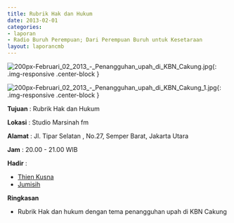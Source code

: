 ```yaml
---
title: Rubrik Hak dan Hukum 
date: 2013-02-01
categories:
- laporan
- Radio Buruh Perempuan; Dari Perempuan Buruh untuk Kesetaraan
layout: laporancmb
---
```



![200px-Februari_02_2013_-_Penangguhan_upah_di_KBN_Cakung.jpg](/uploads/200px-Februari_02_2013_-_Penangguhan_upah_di_KBN_Cakung.jpg){: .img-responsive .center-block }

![200px-Februari_02_2013_-_Penangguhan_upah_di_KBN_Cakung_1.jpg](/uploads/200px-Februari_02_2013_-_Penangguhan_upah_di_KBN_Cakung_1.jpg){: .img-responsive .center-block }


**Tujuan** : Rubrik Hak dan Hukum 

**Lokasi** : Studio Marsinah fm 

**Alamat** : Jl. Tipar Selatan , No.27, Semper Barat, Jakarta Utara 

**Jam** : 20.00 - 21.00 WIB 

**Hadir** :
* [Thien Kusna](http://wiki.ciptamedia.org/wiki/Thien_Kusna)
* [Jumisih](http://wiki.ciptamedia.org/wiki/Jumisih)

**Ringkasan**  
* Rubrik Hak dan hukum dengan tema penangguhan upah di KBN Cakung
